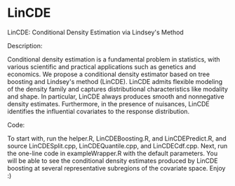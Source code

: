 # LinCDE
LinCDE: Conditional Density Estimation via Lindsey's Method

Description:

Conditional density estimation is a fundamental problem in statistics, with various scientific and practical applications such as genetics and economics. We propose a conditional density estimator based on tree boosting and Lindsey's method (LinCDE). LinCDE admits flexible modeling of the density family and captures distributional characteristics like modality and shape. In particular, LinCDE always produces smooth and nonnegative density estimates. Furthermore, in the presence of nuisances, LinCDE identifies the influential covariates to the response distribution. 

Code:

To start with, run the helper.R, LinCDEBoosting.R, and LinCDEPredict.R, and source LinCDESplit.cpp, LinCDEQuantile.cpp, and LinCDECdf.cpp. Next, run the one-line code in exampleWrapper.R with the default parameters. You will be able to see the conditional density estimates produced by LinCDE boosting at several representative subregions of the covariate space. Enjoy :)
